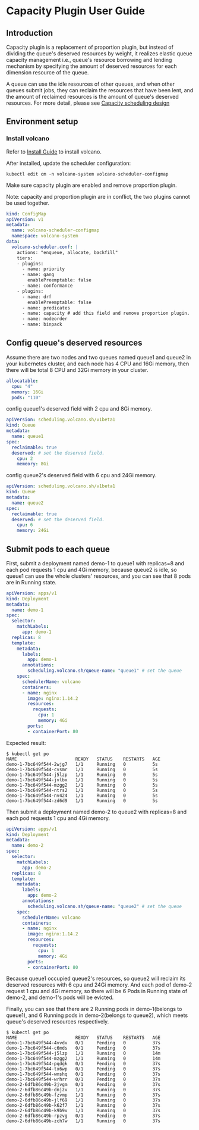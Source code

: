# Capacity  Plugin User Guide

## Introduction

Capacity plugin is a replacement of proportion plugin, but instead of dividing the queue's deserved resources by weight, it realizes elastic queue capacity management i.e., queue's resource borrowing and lending mechanism by specifying the amount of deserved resources for each dimension resource of the queue. 

A queue can use the idle resources of other queues, and when other queues submit jobs, they can reclaim the resources that have been lent, and the amount of reclaimed resources is the amount of queue's deserved resources. For more detail,  please see [Capacity scheduling design](../design/capacity-scheduling.md)

## Environment setup

### Install volcano

Refer to [Install Guide](https://github.com/volcano-sh/volcano/blob/master/installer/README.md) to install volcano.

After installed, update the scheduler configuration:

```shell
kubectl edit cm -n volcano-system volcano-scheduler-configmap
```

Make sure capacity plugin are enabled and remove proportion plugin. 

Note:  capacity and proportion plugin are in conflict, the two plugins cannot be used together.

```yaml
kind: ConfigMap
apiVersion: v1
metadata:
  name: volcano-scheduler-configmap
  namespace: volcano-system
data:
  volcano-scheduler.conf: |
    actions: "enqueue, allocate, backfill"
    tiers:
    - plugins:
      - name: priority
      - name: gang
        enablePreemptable: false
      - name: conformance
    - plugins:
      - name: drf
        enablePreemptable: false
      - name: predicates
      - name: capacity # add this field and remove proportion plugin.
      - name: nodeorder
      - name: binpack
```

## Config queue's deserved resources

Assume there are two nodes and two queues named queue1 and queue2 in your kubernetes cluster, and each node has 4 CPU and 16Gi memory, then there will be total 8 CPU and 32Gi memory in your cluster.

```yaml
allocatable:
  cpu: "4"
  memory: 16Gi
  pods: "110"
```

config queue1's deserved field with 2 cpu and 8Gi memory.

```yaml
apiVersion: scheduling.volcano.sh/v1beta1
kind: Queue
metadata:
  name: queue1
spec:
  reclaimable: true
  deserved: # set the deserved field.
    cpu: 2
    memeory: 8Gi
```

config queue2's deserved field with 6 cpu and 24Gi memory.

```yaml
apiVersion: scheduling.volcano.sh/v1beta1
kind: Queue
metadata:
  name: queue2
spec:
  reclaimable: true
  deserved: # set the deserved field.
    cpu: 6
    memory: 24Gi
```

## Submit pods to each queue

First, submit a deployment named demo-1 to queue1 with replicas=8 and each pod requests 1 cpu and 4Gi memory, because queue2 is idle, so queue1 can use the whole clusters' resources, and you can see that 8 pods are in Running state.

```yaml
apiVersion: apps/v1
kind: Deployment
metadata:
  name: demo-1
spec:
  selector:
    matchLabels:
      app: demo-1
  replicas: 8
  template:
    metadata:
      labels:
        app: demo-1
      annotations:
        scheduling.volcano.sh/queue-name: "queue1" # set the queue
    spec:
      schedulerName: volcano
      containers:
      - name: nginx
        image: nginx:1.14.2
        resources:
          requests:
            cpu: 1
            memory: 4Gi
        ports:
        - containerPort: 80
```

Expected result:

```shell
$ kubectl get po                                                                                             
NAME                      READY   STATUS    RESTARTS   AGE
demo-1-7bc649f544-2wjg7   1/1     Running   0          5s
demo-1-7bc649f544-cvsmr   1/1     Running   0          5s
demo-1-7bc649f544-j5lzp   1/1     Running   0          5s
demo-1-7bc649f544-jvlbx   1/1     Running   0          5s
demo-1-7bc649f544-mzgg2   1/1     Running   0          5s
demo-1-7bc649f544-ntrs2   1/1     Running   0          5s
demo-1-7bc649f544-nv424   1/1     Running   0          5s
demo-1-7bc649f544-zd6d9   1/1     Running   0          5s
```

Then submit a deployment named demo-2 to queue2 with replicas=8 and each pod requests 1 cpu and 4Gi memory.

```yaml
apiVersion: apps/v1
kind: Deployment
metadata:
  name: demo-2
spec:
  selector:
    matchLabels:
      app: demo-2
  replicas: 8
  template:
    metadata:
      labels:
        app: demo-2
      annotations:
        scheduling.volcano.sh/queue-name: "queue2" # set the queue
    spec:
      schedulerName: volcano
      containers:
      - name: nginx
        image: nginx:1.14.2
        resources:
          requests:
            cpu: 1
            memory: 4Gi
        ports:
        - containerPort: 80
```

Because queue1 occupied queue2's resources, so queue2 will reclaim its deserved resources with 6 cpu and 24Gi memory. And each pod of demo-2 request 1 cpu and 4Gi memory, so there will be 6 Pods in Running state of demo-2,  and demo-1's pods will be evicted. 

Finally, you can see that there are 2 Running pods in demo-1(belongs to queue1), and 6 Running pods in demo-2(belongs to queue2), which meets queue's deserved resources respectively.

```shell
$ kubectl get po                                                                                             
NAME                      READY   STATUS    RESTARTS   AGE
demo-1-7bc649f544-4vvdv   0/1     Pending   0          37s
demo-1-7bc649f544-c6mds   0/1     Pending   0          37s
demo-1-7bc649f544-j5lzp   1/1     Running   0          14m
demo-1-7bc649f544-mzgg2   1/1     Running   0          14m
demo-1-7bc649f544-pqdgk   0/1     Pending   0          37s
demo-1-7bc649f544-tx6wp   0/1     Pending   0          37s
demo-1-7bc649f544-wmshq   0/1     Pending   0          37s
demo-1-7bc649f544-wrhrr   0/1     Pending   0          37s
demo-2-6dfb86c49b-2jvgm   0/1     Pending   0          37s
demo-2-6dfb86c49b-dnjzv   1/1     Running   0          37s
demo-2-6dfb86c49b-fzvmp   1/1     Running   0          37s
demo-2-6dfb86c49b-jlf69   1/1     Running   0          37s
demo-2-6dfb86c49b-k62f7   1/1     Running   0          37s
demo-2-6dfb86c49b-k9b9v   1/1     Running   0          37s
demo-2-6dfb86c49b-rpzvg   0/1     Pending   0          37s
demo-2-6dfb86c49b-zch7w   1/1     Running   0          37s
```


